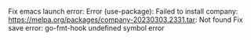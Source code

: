 Fix emacs launch error: Error (use-package): Failed to install company: https://melpa.org/packages/company-20230303.2331.tar: Not found
Fix save error: go-fmt-hook undefined symbol error
